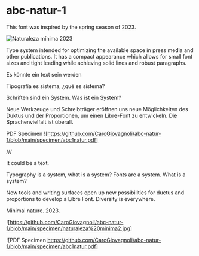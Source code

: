 # abc-natur-1
This font was inspired by the spring season of 2023.

![Naturaleza mínima 2023](specimen/naturaleza-minima2.jpg)

Type system intended for optimizing the available space in press media and other publications. It has a compact appearance which allows for small font sizes and tight leading while achieving solid lines and robust paragraphs.

Es könnte ein text sein werden 

Tipografía es sistema, ¿qué es sistema? 

Schriften sind ein System. Was ist ein System?

Neue Werkzeuge und Schreibträger eröffnen uns neue Möglichkeiten des Duktus und der Proportionen, um einen Libre-Font zu entwickeln. Die Sprachenvielfalt ist überall.

PDF Specimen ![https://github.com/CaroGiovagnoli/abc-natur-1/blob/main/specimen/abc1natur.pdf]

///

It could be a text.

Typography is a system, what is a system?
Fonts are a system. What is a system?

New tools and writing surfaces open up new possibilities for ductus and proportions to develop a Libre Font. Diversity is everywhere.

Minimal nature. 2023.

![https://github.com/CaroGiovagnoli/abc-natur-1/blob/main/specimen/naturaleza%20minima2.jpg]

![PDF Specimen https://github.com/CaroGiovagnoli/abc-natur-1/blob/main/specimen/abc1natur.pdf]
